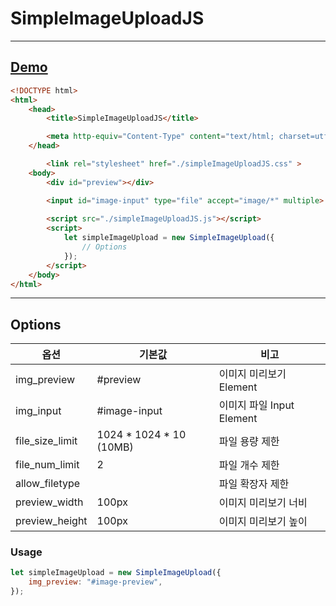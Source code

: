 # SimpleImageUploadJS
***
## [Demo](https://wellcom8.github.io/SimpleImageUploadJS/demo/index.html)
```html
<!DOCTYPE html>
<html>
    <head>
        <title>SimpleImageUploadJS</title>

        <meta http-equiv="Content-Type" content="text/html; charset=utf-8" />
    </head>

        <link rel="stylesheet" href="./simpleImageUploadJS.css" >
    <body>
        <div id="preview"></div>

        <input id="image-input" type="file" accept="image/*" multiple>
        
        <script src="./simpleImageUploadJS.js"></script>
        <script>         
            let simpleImageUpload = new SimpleImageUpload({
                // Options
            });
        </script>
    </body>
</html>
```
***
## Options
| 옵션 | 기본값 | 비고 |
| --- | --- | --- |
| img_preview | #preview | 이미지 미리보기 Element |
| img_input | #image-input |  이미지 파일 Input Element |
| file_size_limit | 1024 * 1024 * 10 (10MB) | 파일 용량 제한 |
| file_num_limit | 2 | 파일 개수 제한 |
| allow_filetype |  | 파일 확장자 제한 |
| preview_width | 100px | 이미지 미리보기 너비 |
| preview_height | 100px | 이미지 미리보기 높이 |

### Usage
``` javascript
let simpleImageUpload = new SimpleImageUpload({
    img_preview: "#image-preview",
});
```